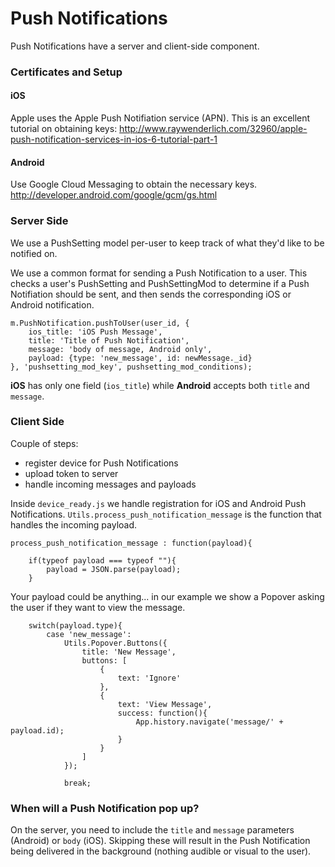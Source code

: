 # Push Notifications

Push Notifications have a server and client-side component.


### Certificates and Setup

#### iOS

Apple uses the Apple Push Notifiation service (APN). This is an excellent tutorial on obtaining keys:
http://www.raywenderlich.com/32960/apple-push-notification-services-in-ios-6-tutorial-part-1

#### Android

Use Google Cloud Messaging to obtain the necessary keys.
http://developer.android.com/google/gcm/gs.html


### Server Side

We use a PushSetting model per-user to keep track of what they'd like to be notified on.

We use a common format for sending a Push Notification to a user. This checks a user's PushSetting and PushSettingMod to determine if a Push Notifiation should be sent, and then sends the corresponding iOS or Android notification.

	m.PushNotification.pushToUser(user_id, {
		ios_title: 'iOS Push Message',
		title: 'Title of Push Notification',
		message: 'body of message, Android only',
		payload: {type: 'new_message', id: newMessage._id}
	}, 'pushsetting_mod_key', pushsetting_mod_conditions);

__iOS__ has only one field (`ios_title`) while __Android__ accepts both `title` and `message`.


### Client Side

Couple of steps:
- register device for Push Notifications
- upload token to server
- handle incoming messages and payloads

Inside `device_ready.js` we handle registration for iOS and Android Push Notifications. `Utils.process_push_notification_message` is the function that handles the incoming payload.

    process_push_notification_message : function(payload){

        if(typeof payload === typeof ""){
            payload = JSON.parse(payload);
        }

Your payload could be anything... in our example we show a Popover asking the user if they want to view the message.

        switch(payload.type){
            case 'new_message':
                Utils.Popover.Buttons({
                    title: 'New Message',
                    buttons: [
                        {
                            text: 'Ignore'
                        },
                        {
                            text: 'View Message',
                            success: function(){
                                App.history.navigate('message/' + payload.id);
                            }
                        }
                    ]
                });

                break;

### When will a Push Notification pop up?

On the server, you need to include the `title` and `message` parameters (Android) or `body` (iOS). Skipping these will result in the Push Notification being delivered in the background (nothing audible or visual to the user).

